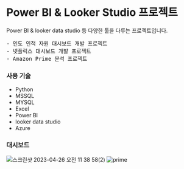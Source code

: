 # Power BI & Looker Studio 프로젝트

Power BI & looker data studio 등 다양한 툴을 다루는 프로젝트입니다. 

<pre>
- 인도 인적 자원 대시보드 개발 프로젝트
- 넷플릭스 대시보드 개발 프로젝트
- Amazon Prime 분석 프로젝트
</pre> 

### 사용 기술
- Python
- MSSQL
- MYSQL
- Excel
- Power BI
- looker data studio
- Azure


### 대시보드
 ![스크린샷 2023-04-26 오전 11 38 58(2)](https://user-images.githubusercontent.com/109095108/234453326-9afd6e4e-62c7-419a-b0b0-58dc9654fec7.png)
![prime](https://github.com/YoungMinDE/PowerBI_project/assets/109095108/0fe3bda6-86bb-4309-bc9a-9d9a939b2030)


